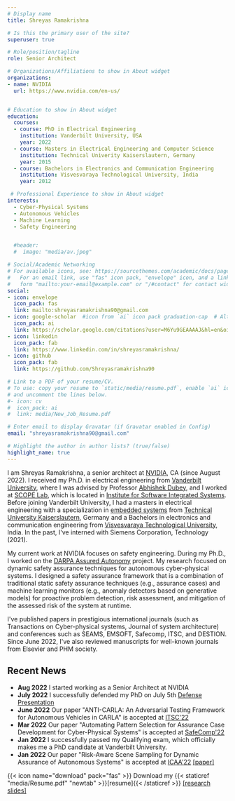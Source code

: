 ```yaml
---
# Display name
title: Shreyas Ramakrishna

# Is this the primary user of the site?
superuser: true

# Role/position/tagline
role: Senior Architect

# Organizations/Affiliations to show in About widget
organizations:
- name: NVIDIA
  url: https://www.nvidia.com/en-us/


# Education to show in About widget
education:
  courses:
  - course: PhD in Electrical Engineering
    institution: Vanderbilt University, USA
    year: 2022
  - course: Masters in Electrical Engineering and Computer Science
    institution: Technical Univerity Kaiserslautern, Germany
    year: 2015
  - course: Bachelors in Electronics and Communication Engineering
    institution: Visvesvaraya Technological University, India
    year: 2012

 # Professional Experience to show in About widget
interests:
  - Cyber-Physical Systems
  - Autonomous Vehicles
  - Machine Learning
  - Safety Engineering


  #header:
  #  image: "media/av.jpeg"

# Social/Academic Networking
# For available icons, see: https://sourcethemes.com/academic/docs/page-builder/#icons
#   For an email link, use "fas" icon pack, "envelope" icon, and a link in the
#   form "mailto:your-email@example.com" or "/#contact" for contact widget.
social:
- icon: envelope
  icon_pack: fas
  link: mailto:shreyasramakrishna90@gmail.com
- icon: google-scholar  #icon from `ai` icon pack graduation-cap  # Alternatively, use `
  icon_pack: ai
  link: https://scholar.google.com/citations?user=M6Yu9GEAAAAJ&hl=en&oi=ao
- icon: linkedin
  icon_pack: fab
  link: https://www.linkedin.com/in/shreyasramakrishna/
- icon: github
  icon_pack: fab
  link: https://github.com/Shreyasramakrishna90

# Link to a PDF of your resume/CV.
# To use: copy your resume to `static/media/resume.pdf`, enable `ai` icons in `params.toml`,
# and uncomment the lines below.
#- icon: cv
#  icon_pack: ai
#  link: media/New_Job_Resume.pdf

# Enter email to display Gravatar (if Gravatar enabled in Config)
email: "shreyasramakrishna90@gmail.com"

# Highlight the author in author lists? (true/false)
highlight_name: true
---
```

I am Shreyas Ramakrishna, a senior architect at [NVIDIA](https://www.nvidia.com/en-us/), CA (since August 2022). I received my Ph.D. in electrical engineering from [Vanderbilt University](https://www.vanderbilt.edu/), where I was advised by Professor [Abhishek Dubey](https://engineering.vanderbilt.edu/bio/abhishek-dubey), and I worked at [SCOPE Lab](https://scopelab.ai/index.html), which is located in [Institute for Software Integrated Systems](https://www.isis.vanderbilt.edu/). Before joining Vanderbilt University, I had a masters in electrical engineering with a specialization in [embedded systems](https://www.eit.uni-kl.de/en/topics/embedded-systems) from [Technical University Kaiserslautern](https://www.uni-kl.de/en/startseite), Germany and a Bachelors in electronics and communication engineering from [Visvesvaraya Technological University](https://vtu.ac.in/), India. In the past, I've interned with Siemens Corporation, Technology (2021).


My current work at NVIDIA focuses on safety engineering. During my Ph.D., I worked on the [DARPA Assured Autonomy](https://www.darpa.mil/program/assured-autonomy) project. My research focused on dynamic safety assurance techniques for autonomous cyber-physical systems. I designed a safety assurance framework that is a combination of traditional static safety assurance techniques (e.g., assurance cases) and machine learning monitors (e.g., anomaly detectors based on generative models) for proactive problem detection, risk assessment, and mitigation of the assessed risk of the system at runtime.

I've published papers in prestigious international journals (such as Transactions on Cyber-physical systems, Journal of system architecture) and conferences such as SEAMS, EMSOFT, Safecomp, ITSC, and DESTION. Since June 2022, I've also reviewed manuscripts for well-known journals from Elsevier and PHM society.  



## Recent News
* **Aug 2022** I started working as a Senior Architect at NVIDIA
* **July 2022** I successfully defended my PhD on July 5th [Defense Presentation](media/Dissertation-Presentation.pdf)
* **June 2022** Our paper "ANTI-CARLA: An Adversarial Testing Framework for Autonomous Vehicles in CARLA" is accepted at [ITSC'22](https://www.ieee-itsc2022.org/#/)
* **Mar 2022** Our paper "Automating Pattern Selection for Assurance Case Development for Cyber-Physical Systems" is accepted at [SafeComp'22](https://safecomp22.iks.fraunhofer.de/)
* **Jan 2022** I successfully passed my Qualifying exam, which officially makes me a PhD candidate at Vanderbilt University.
* **Jan 2022** Our paper "Risk-Aware Scene Sampling for Dynamic Assurance of Autonomous Systems" is accepted at [ICAA'22](https://iaa.jhu.edu/icaa/index.html) [[paper]](https://arxiv.org/abs/2202.13510)


<!-- * **Aug 2021** Our Paper "Efficient Out-of-Distribution Detection Using Latent Space of β-VAE for Cyber-Physical Systems" is accepted at [TCPS'21](https://dl.acm.org/journal/tcps/special-issue-ai) [[paper]](https://arxiv.org/abs/2108.11800)

* **May 2021** Our Paper "Deep-RBF Networks for Anomaly Detection in Automotive Cyber-Physical Systems" is accepted at [SMARTCOMP'21](https://www.smart-comp.info/) [[paper]](https://arxiv.org/abs/2103.14172) -->

<!-- * **May 2021** I will be interning at Siemens Corporation, Technology, over the summer. I will be working on the DARPA ARCOS project.
* **Mar 2021** Our Paper "ReSonAte: A Runtime Risk Assessment Framework for Autonomous Systems" is accepted at [SEAMS'21](https://conf.researchr.org/home/seams-2021) [[paper]](https://arxiv.org/abs/2102.09419) -->

{{< icon name="download" pack="fas" >}} Download my {{< staticref "media/Resume.pdf" "newtab" >}}[resume]{{< /staticref >}} [[research slides]](media/Shreyas-Research-Portfolio.pdf)
